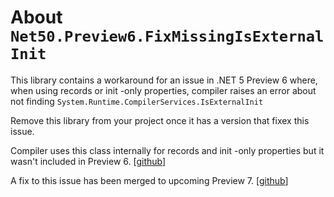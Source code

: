﻿# About `Net50.Preview6.FixMissingIsExternalInit`
This library contains a workaround for an issue in .NET 5 Preview 6 where, when using records or init -only properties, compiler raises an error about not finding `System.Runtime.CompilerServices.IsExternalInit`

Remove this library from your project once it has a version that fixex this issue.

Compiler uses this class internally for records and init -only properties but it wasn't included in Preview 6.  [[github](https://github.com/dotnet/roslyn/issues/45510#issuecomment-651831045)]

A fix to this issue has been merged to upcoming Preview 7. [[github](https://github.com/dotnet/runtime/pull/37763)]

